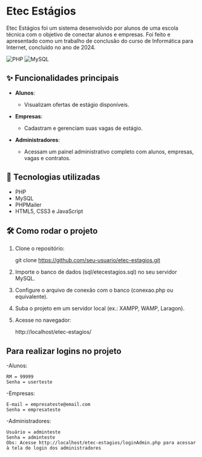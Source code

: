 # Etec Estágios

Etec Estágios foi um sistema desenvolvido por alunos de uma escola técnica com o objetivo de conectar alunos e empresas. Foi feito e apresentado como um trabalho de conclusão do curso de Informática para Internet, concluído no ano de 2024.

![PHP](https://img.shields.io/badge/PHP-7.4+-8892BF?logo=php&logoColor=white)
![MySQL](https://img.shields.io/badge/MySQL-5.7+-4479A1?logo=mysql&logoColor=white)

## ✨ Funcionalidades principais

- **Alunos**:
  - Visualizam ofertas de estágio disponíveis.
  
- **Empresas**:
  - Cadastram e gerenciam suas vagas de estágio.

- **Administradores**:
  - Acessam um painel administrativo completo com alunos, empresas, vagas e contratos.

## 🚀 Tecnologias utilizadas

- PHP
- MySQL
- PHPMailer
- HTML5, CSS3 e JavaScript

## 🛠️ Como rodar o projeto

1. Clone o repositório:

    git clone https://github.com/seu-usuario/etec-estagios.git

2. Importe o banco de dados (sql/etecestagios.sql) no seu servidor MySQL.

3. Configure o arquivo de conexão com o banco (conexao.php ou equivalente).

4. Suba o projeto em um servidor local (ex.: XAMPP, WAMP, Laragon).

5. Acesse no navegador:

    http://localhost/etec-estagios/

## Para realizar logins no projeto

-Alunos:

    RM = 99999
    Senha = userteste
    
-Empresas:

    E-mail = empresateste@email.com
    Senha = empresateste
    
-Administradores:

    Usuário = adminteste
    Senha = adminteste
    Obs: Acesse http://localhost/etec-estagios/loginAdmin.php para acessar à tela de login dos administradores
